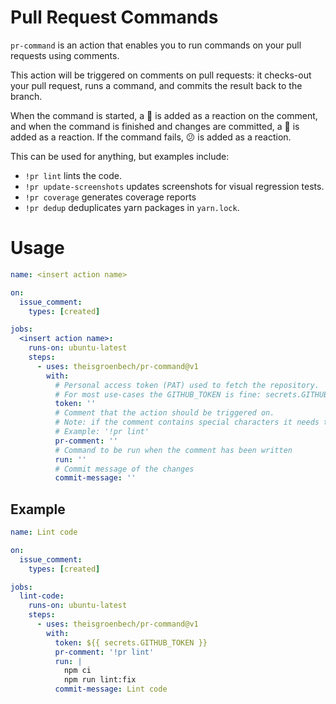 # Pull Request Commands

`pr-command` is an action that enables you to run commands on your pull requests using comments.

This action will be triggered on comments on pull requests: it checks-out your pull request, runs a command, and commits the result back to the branch.

When the command is started, a 🚀 is added as a reaction on the comment, and when the command is finished and changes are committed, a 🎉 is added as a reaction. If the command fails, 😕 is added as a reaction.

This can be used for anything, but examples include:
- `!pr lint` lints the code.
- `!pr update-screenshots` updates screenshots for visual regression tests.
- `!pr coverage` generates coverage reports
- `!pr dedup` deduplicates yarn packages in `yarn.lock`.

# Usage
<!-- start usage -->
```yaml
name: <insert action name>

on:
  issue_comment:
    types: [created]

jobs:
  <insert action name>:
    runs-on: ubuntu-latest
    steps:
      - uses: theisgroenbech/pr-command@v1
        with:
          # Personal access token (PAT) used to fetch the repository.
          # For most use-cases the GITHUB_TOKEN is fine: secrets.GITHUB_TOKEN
          token: ''
          # Comment that the action should be triggered on.
          # Note: if the comment contains special characters it needs to be wrapped as a string ''
          # Example: '!pr lint'
          pr-comment: ''
          # Command to be run when the comment has been written
          run: ''
          # Commit message of the changes
          commit-message: ''
```
<!-- end usage -->
## Example
```yaml
name: Lint code

on:
  issue_comment:
    types: [created]

jobs:
  lint-code:
    runs-on: ubuntu-latest
    steps:
      - uses: theisgroenbech/pr-command@v1
        with:
          token: ${{ secrets.GITHUB_TOKEN }}
          pr-comment: '!pr lint'
          run: |
            npm ci
            npm run lint:fix
          commit-message: Lint code
```
